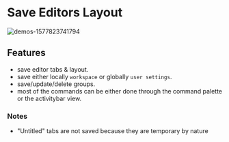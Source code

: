# Save Editors Layout

![demos-1577823741794](https://user-images.githubusercontent.com/7388088/71633544-65b11800-2c1d-11ea-849d-2007b974fe6b.gif)

## Features

- save editor tabs & layout.
- save either locally `workspace` or globally `user settings`.
- save/update/delete groups.
- most of the commands can be either done through the command palette or the activitybar view.

### Notes

- "Untitled" tabs are not saved because they are temporary by nature
